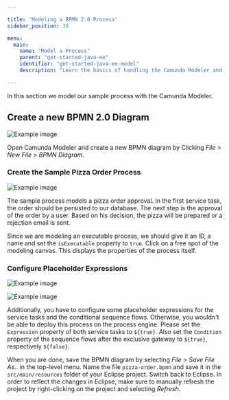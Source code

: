 ```yaml
---

title: 'Modeling a BPMN 2.0 Process'
sidebar_position: 30

menu:
  main:
    name: "Model a Process"
    parent: "get-started-java-ee"
    identifier: "get-started-java-ee-model"
    description: "Learn the basics of handling the Camunda Modeler and learn how to model and configure a fully executable process."

---
```


In this section we model our sample process with the Camunda Modeler.


## Create a new BPMN 2.0 Diagram

![Example image](./img/modeler-new-bpmn-diagram.png)

Open Camunda Modeler and create a new BPMN diagram by Clicking *File > New File > BPMN Diagram*.

### Create the Sample Pizza Order Process

![Example image](./img/pizza-order-process.png)

The sample process models a pizza order approval. In the first service task, the order should be persisted to our database. The next step is the approval of the order by a user. Based on his decision, the pizza will be prepared or a rejection email is sent.

Since we are modeling an executable process, we should give it an ID, a name and set the `isExecutable` property to `true`. Click on a free spot of the modeling canvas. This displays the properties of the process itself.

### Configure Placeholder Expressions

![Example image](./img/pizza-order-process-expression.png)

![Example image](./img/pizza-order-process-condition-expression.png)

Additionally, you have to configure some placeholder expressions for the service tasks and the conditional sequence flows. Otherwise, you wouldn't be able to deploy this process on the process engine. Please set the `Expression` property of both service tasks to `${true}`. Also set the `Condition` property of the sequence flows after the exclusive gateway to `${true}`, respectively `${false}`.

When you are done, save the BPMN diagram by selecting *File > Save File As..* in the top-level menu. Name the file `pizza-order.bpmn` and save it in the `src/main/resources` folder of your Eclipse project. Switch back to Eclipse. In order to reflect the changes in Eclipse, make sure to manually refresh the project by right-clicking on the project and selecting *Refresh*.